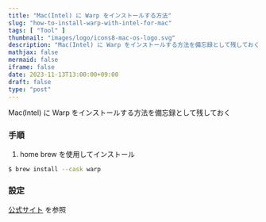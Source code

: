 ```yaml
---
title: "Mac(Intel) に Warp をインストールする方法"
slug: "how-to-install-warp-with-intel-for-mac"
tags: [ "Tool" ]
thumbnail: "images/logo/icons8-mac-os-logo.svg"
description: "Mac(Intel) に Warp をインストールする方法を備忘録として残しておく"
mathjax: false
mermaid: false
iframe: false
date: 2023-11-13T13:00:00+09:00
draft: false
type: "post"
---
```


Mac(Intel) に Warp をインストールする方法を備忘録として残しておく

### 手順

1. home brew を使用してインストール

```bash
$ brew install --cask warp 
```

### 設定

[公式サイト](https://docs.warp.dev/getting-started/readme) を参照

